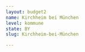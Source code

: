 ```yaml
---
layout: budget2
name: Kirchheim bei München
level: kommune
state: BY
slug: Kirchheim-bei-München

---
```




